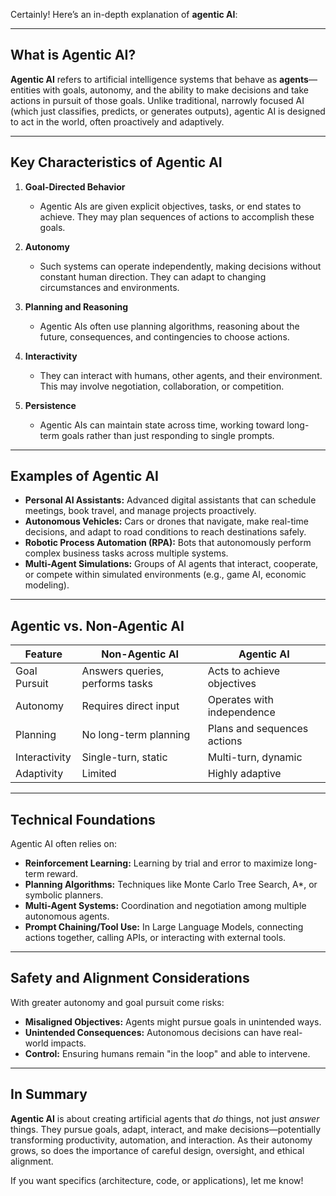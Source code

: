 Certainly! Here’s an in-depth explanation of **agentic AI**:

---

## What is Agentic AI?

**Agentic AI** refers to artificial intelligence systems that behave as **agents**—entities with goals, autonomy, and the ability to make decisions and take actions in pursuit of those goals. Unlike traditional, narrowly focused AI (which just classifies, predicts, or generates outputs), agentic AI is designed to act in the world, often proactively and adaptively.

---

## Key Characteristics of Agentic AI

1. **Goal-Directed Behavior**
   - Agentic AIs are given explicit objectives, tasks, or end states to achieve. They may plan sequences of actions to accomplish these goals.

2. **Autonomy**
   - Such systems can operate independently, making decisions without constant human direction. They can adapt to changing circumstances and environments.

3. **Planning and Reasoning**
   - Agentic AIs often use planning algorithms, reasoning about the future, consequences, and contingencies to choose actions.

4. **Interactivity**
   - They can interact with humans, other agents, and their environment. This may involve negotiation, collaboration, or competition.

5. **Persistence**
   - Agentic AIs can maintain state across time, working toward long-term goals rather than just responding to single prompts.

---

## Examples of Agentic AI

- **Personal AI Assistants:** Advanced digital assistants that can schedule meetings, book travel, and manage projects proactively.
- **Autonomous Vehicles:** Cars or drones that navigate, make real-time decisions, and adapt to road conditions to reach destinations safely.
- **Robotic Process Automation (RPA):** Bots that autonomously perform complex business tasks across multiple systems.
- **Multi-Agent Simulations:** Groups of AI agents that interact, cooperate, or compete within simulated environments (e.g., game AI, economic modeling).

---

## Agentic vs. Non-Agentic AI

| Feature           | Non-Agentic AI                     | Agentic AI                           |
|-------------------|------------------------------------|--------------------------------------|
| Goal Pursuit      | Answers queries, performs tasks    | Acts to achieve objectives           |
| Autonomy          | Requires direct input              | Operates with independence           |
| Planning          | No long-term planning              | Plans and sequences actions          |
| Interactivity     | Single-turn, static                | Multi-turn, dynamic                  |
| Adaptivity        | Limited                            | Highly adaptive                      |

---

## Technical Foundations

Agentic AI often relies on:

- **Reinforcement Learning:** Learning by trial and error to maximize long-term reward.
- **Planning Algorithms:** Techniques like Monte Carlo Tree Search, A*, or symbolic planners.
- **Multi-Agent Systems:** Coordination and negotiation among multiple autonomous agents.
- **Prompt Chaining/Tool Use:** In Large Language Models, connecting actions together, calling APIs, or interacting with external tools.

---

## Safety and Alignment Considerations

With greater autonomy and goal pursuit come risks:
- **Misaligned Objectives:** Agents might pursue goals in unintended ways.
- **Unintended Consequences:** Autonomous decisions can have real-world impacts.
- **Control:** Ensuring humans remain "in the loop" and able to intervene.

---

## In Summary

**Agentic AI** is about creating artificial agents that *do* things, not just *answer* things. They pursue goals, adapt, interact, and make decisions—potentially transforming productivity, automation, and interaction. As their autonomy grows, so does the importance of careful design, oversight, and ethical alignment.

If you want specifics (architecture, code, or applications), let me know!
